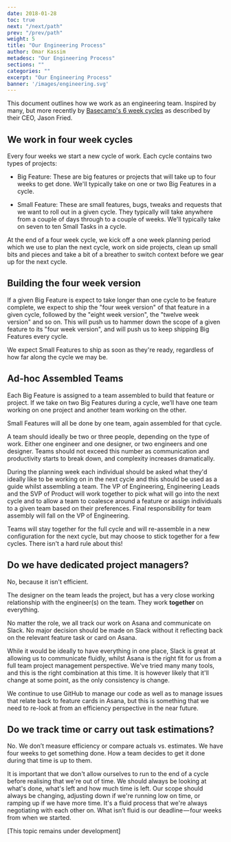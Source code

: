 ```yaml
---
date: 2018-01-28
toc: true
next: "/next/path"
prev: "/prev/path"
weight: 5
title: "Our Engineering Process"
author: Omar Kassim
metadesc: "Our Engineering Process"
sections: ""
categories: ""
excerpt: "Our Engineering Process"
banner: '/images/engineering.svg'
---
```


This document outlines how we work as an engineering team. Inspired by many, but more recently by [Basecamp's 6 week cycles][1] as described by their CEO, Jason Fried.

## We work in four week cycles
Every four weeks we start a new cycle of work. Each cycle contains two types of projects:

* Big Feature: These are big features or projects that will take up to four weeks to get done. We'll typically take on one or two Big Features in a cycle.

* Small Feature: These are small features, bugs, tweaks and requests that we want to roll out in a given cycle. They typically will take anywhere from a couple of days through to a couple of weeks. We'll typically take on seven to ten Small Tasks in a cycle.

At the end of a four week cycle, we kick off a one week planning period which we use to plan the next cycle, work on side projects, clean up small bits and pieces and take a bit of a breather to switch context before we gear up for the next cycle.

## Building the four week version
If a given Big Feature is expect to take longer than one cycle to be feature complete, we expect to ship the "four week version" of that feature in a given cycle, followed by the "eight week version", the "twelve week version" and so on. This will push us to hammer down the scope of a given feature to its "four week version", and will push us to keep shipping Big Features every cycle.

We expect Small Features to ship as soon as they're ready, regardless of how far along the cycle we may be.

## Ad-hoc Assembled Teams
Each Big Feature is assigned to a team assembled to build that feature or project. If we take on two Big Features during a cycle, we’ll have one team working on one project and another team working on the other.

Small Features will all be done by one team, again assembled for that cycle.

A team should ideally be two or three people, depending on the type of work. Either one engineer and one designer, or two engineers and one designer. Teams should not exceed this number as communication and productivity starts to break down, and complexity increases dramatically.

During the planning week each individual should be asked what they'd ideally like to be working on in the next cycle and this should be used as a guide whilst assembling a team. The VP of Engineering, Engineering Leads and the SVP of Product will work together to pick what will go into the next cycle and to allow a team to coalesce around a feature or assign individuals to a given team based on their preferences. Final responsibility for team assembly will fall on the VP of Engineering.

Teams will stay together for the full cycle and will re-assemble in a new configuration for the next cycle, but may choose to stick together for a few cycles. There isn't a hard rule about this!

## Do we have dedicated project managers?

No, because it isn't efficient.

The designer on the team leads the project, but has a very close working relationship with the engineer(s) on the team. They work **together** on everything.

No matter the role, we all track our work on Asana and communicate on Slack. No major decision should be made on Slack without it reflecting back on the relevant feature task or card on Asana.

While it would be ideally to have everything in one place, Slack is great at allowing us to communicate fluidly, whilst Asana is the right fit for us from a full team project management perspective. We've tried many many tools, and this is the right combination at this time. It is however likely that it'll change at some point, as the only consistency is change.

We continue to use GitHub to manage our code as well as to manage issues that relate back to feature cards in Asana, but this is something that we need to re-look at from an efficiency perspective in the near future.

## Do we track time or carry out task estimations?

No. We don’t measure efficiency or compare actuals vs. estimates. We have four weeks to get something done. How a team decides to get it done during that time is up to them.

It is important that we don't allow ourselves to run to the end of a cycle before realising that we're out of time. We should always be looking at what's done, what's left and how much time is left. Our scope should always be changing, adjusting down if we're running low on time, or ramping up if we have more time. It's a fluid process that we're always negotiating with each other on. What isn’t fluid is our deadline — four weeks from when we started.

[This topic remains under development]

[1]: https://m.signalvnoise.com/how-we-set-up-our-work-cbce3d3d9cae#.eevrue3x0
